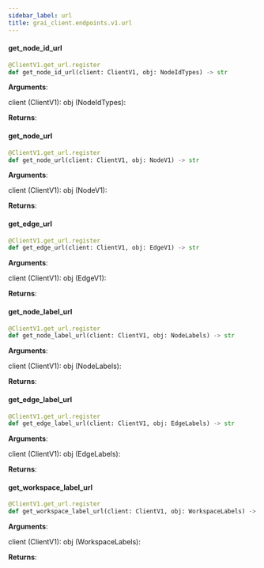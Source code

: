 ```yaml
---
sidebar_label: url
title: grai_client.endpoints.v1.url
---
```


#### get\_node\_id\_url

```python
@ClientV1.get_url.register
def get_node_id_url(client: ClientV1, obj: NodeIdTypes) -> str
```

**Arguments**:

  client (ClientV1):
  obj (NodeIdTypes):


**Returns**:



#### get\_node\_url

```python
@ClientV1.get_url.register
def get_node_url(client: ClientV1, obj: NodeV1) -> str
```

**Arguments**:

  client (ClientV1):
  obj (NodeV1):


**Returns**:



#### get\_edge\_url

```python
@ClientV1.get_url.register
def get_edge_url(client: ClientV1, obj: EdgeV1) -> str
```

**Arguments**:

  client (ClientV1):
  obj (EdgeV1):


**Returns**:



#### get\_node\_label\_url

```python
@ClientV1.get_url.register
def get_node_label_url(client: ClientV1, obj: NodeLabels) -> str
```

**Arguments**:

  client (ClientV1):
  obj (NodeLabels):


**Returns**:



#### get\_edge\_label\_url

```python
@ClientV1.get_url.register
def get_edge_label_url(client: ClientV1, obj: EdgeLabels) -> str
```

**Arguments**:

  client (ClientV1):
  obj (EdgeLabels):


**Returns**:



#### get\_workspace\_label\_url

```python
@ClientV1.get_url.register
def get_workspace_label_url(client: ClientV1, obj: WorkspaceLabels) -> str
```

**Arguments**:

  client (ClientV1):
  obj (WorkspaceLabels):


**Returns**:
